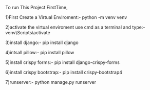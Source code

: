 To run This Project FirstTime,

1)First Create a Virtual Enviroment:-
python -m venv venv

2)activate the virtual enviroment
use cmd as a terminal and type:-
venv\Scripts\activate

3)install django:-
pip install django

4)intsall pillow:-
pip install pillow

5)install crispy forms:-
pip install django-crispy-forms

6)install crispy bootstrap:-
pip install crispy-bootstrap4

7)runserver:-
python manage.py runserver